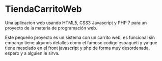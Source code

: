 # TiendaCarritoWeb
Una aplicacion web usando HTML5, CSS3 Javascript y PHP 7 para un proyecto de la materia de programación web.

Este pequeño proyecto es un sistema con un carrito web, es funcional sin embargo tiene algunos detalles como el famoso codigo espagueti y
ya que tiene mesclado en el front javascript y php de forma muy desordenada, espero y a alguien le sirva.
